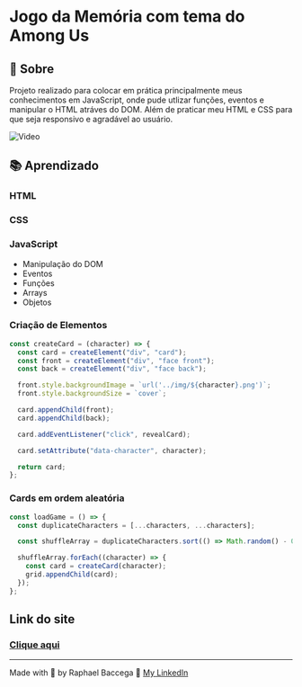 # Jogo da Memória com tema do Among Us

## 📌 Sobre

Projeto realizado para colocar em prática principalmente meus conhecimentos em JavaScript, onde pude utlizar funções, eventos e manipular o HTML atráves do DOM. Além de praticar meu HTML e CSS para que seja responsivo e agradável ao usuário.

![Video](./gif/video-memory-game.gif)

## 📚 Aprendizado

<h3>HTML</h3>
<h3>CSS</h3>
<h3>JavaScript</h3>
<ul>
  <li>Manipulação do DOM</li>
  <li>Eventos</li>
  <li>Funções</li>
  <li>Arrays</li>
  <li>Objetos</li>
</ul>

### Criação de Elementos

```js
const createCard = (character) => {
  const card = createElement("div", "card");
  const front = createElement("div", "face front");
  const back = createElement("div", "face back");

  front.style.backgroundImage = `url('../img/${character}.png')`;
  front.style.backgroundSize = `cover`;

  card.appendChild(front);
  card.appendChild(back);

  card.addEventListener("click", revealCard);

  card.setAttribute("data-character", character);

  return card;
};
```

### Cards em ordem aleatória

```js
const loadGame = () => {
  const duplicateCharacters = [...characters, ...characters];

  const shuffleArray = duplicateCharacters.sort(() => Math.random() - 0.5);

  shuffleArray.forEach((character) => {
    const card = createCard(character);
    grid.appendChild(card);
  });
};
```

## Link do site

### [Clique aqui](https://raphaelbaccega.github.io/memory-game/)

---

Made with 💙 by Raphael Baccega 👋 [My LinkedIn](https://www.linkedin.com/in/raphael-couto-baccega/)
